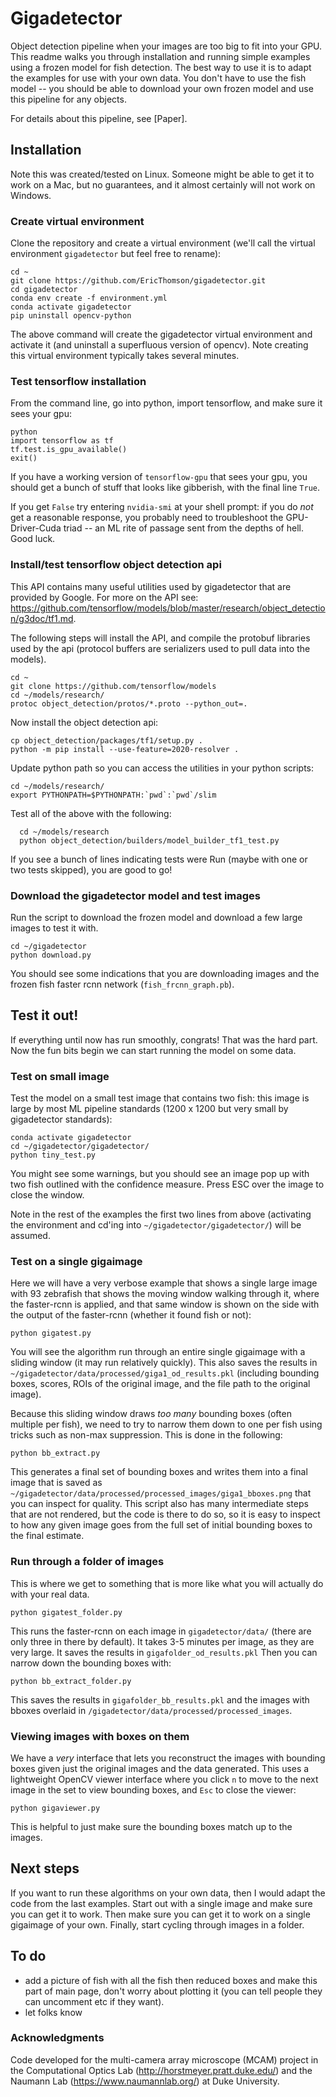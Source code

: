 # Gigadetector
Object detection pipeline when your images are too big to fit into your GPU. This readme walks you through installation and running simple examples using a frozen model for fish detection. The best way to use it is to adapt the examples for use with your own data. You don't have to use the fish model -- you should be able to download your own frozen model and use this pipeline for any objects.

For details about this pipeline, see [Paper].

## Installation
Note this was created/tested on Linux. Someone might be able to get it to work on a Mac, but no guarantees, and it almost certainly will not work on Windows.

### Create  virtual environment
Clone the repository and create a virtual environment (we'll call the virtual environment `gigadetector` but feel free to rename):

    cd ~
    git clone https://github.com/EricThomson/gigadetector.git
    cd gigadetector
    conda env create -f environment.yml
    conda activate gigadetector
    pip uninstall opencv-python

The above command will create the gigadetector virtual environment and activate it (and uninstall a superfluous version of opencv).  Note creating this virtual environment typically takes several minutes.

### Test tensorflow installation
From the command line, go into python, import tensorflow, and make sure it sees your gpu:

    python
    import tensorflow as tf
    tf.test.is_gpu_available()
    exit()

If you have a working version of `tensorflow-gpu` that sees your gpu, you should get a bunch of stuff that looks like gibberish, with the final line `True`.

If you get `False` try entering `nvidia-smi` at your shell prompt: if you do *not* get a reasonable response, you probably need to troubleshoot the GPU-Driver-Cuda triad -- an ML rite of passage sent from the depths of hell. Good luck.

### Install/test tensorflow object detection api
This API contains many useful utilities used by gigadetector that are provided by Google. For more on the API see:
 https://github.com/tensorflow/models/blob/master/research/object_detection/g3doc/tf1.md.

 The following steps will install the API, and compile the protobuf libraries used by the api (protocol buffers are serializers used to pull data into the models).

    cd ~
    git clone https://github.com/tensorflow/models
    cd ~/models/research/
    protoc object_detection/protos/*.proto --python_out=.

Now install the object detection api:

    cp object_detection/packages/tf1/setup.py .
    python -m pip install --use-feature=2020-resolver .

Update python path so you can access the utilities in your python scripts:

    cd ~/models/research/
    export PYTHONPATH=$PYTHONPATH:`pwd`:`pwd`/slim

Test all of the above with the following:

      cd ~/models/research
      python object_detection/builders/model_builder_tf1_test.py

If you see a bunch of lines indicating tests were Run (maybe with one or two tests skipped), you are good to go!

### Download the gigadetector model and test images
Run the script to download the frozen model and download a few large images to test it with.

    cd ~/gigadetector
    python download.py

You should see some indications that you are downloading images and the frozen fish faster rcnn network (`fish_frcnn_graph.pb`).

## Test it out!
If everything until now has run smoothly, congrats! That was the hard part. Now the fun bits begin we can start running the model on some data.

### Test on small image
Test the model on a small test image that contains two fish: this image is large by most ML pipeline standards (1200 x 1200 but very small by gigadetector standards):

    conda activate gigadetector
    cd ~/gigadetector/gigadetector/
    python tiny_test.py

You might see some warnings, but you should see an image pop up with two fish outlined with the confidence measure. Press ESC over the image to close the window.

Note in the rest of the examples the first two lines from above (activating the environment and cd'ing into `~/gigadetector/gigadetector/`) will be assumed.

### Test on a single gigaimage
Here we will have a very verbose example that shows a single large image with 93 zebrafish that shows the moving window walking through it, where the faster-rcnn is applied, and that same window is shown on the side with the output of the faster-rcnn (whether it found fish or not):

    python gigatest.py

You will see the algorithm run through an entire single gigaimage with a sliding window (it may run relatively quickly). This also saves the results in `~/gigadetector/data/processed/giga1_od_results.pkl` (including bounding boxes, scores, ROIs of the original image, and the file path to the original image).

Because this sliding window draws *too many* bounding boxes (often multiple per fish), we need to try to narrow them down to one per fish using tricks such as non-max suppression. This is done in the following:

    python bb_extract.py

This generates a final set of bounding boxes and writes them into a final image that is saved as `~/gigadetector/data/processed/processed_images/giga1_bboxes.png` that you can inspect for quality. This script also has many intermediate steps that are not rendered, but the code is there to do so, so it is easy to inspect to how any given image goes from the full set of initial bounding boxes to the final estimate.


### Run through a folder of images
This is where we get to something that is more like what you will actually do with your real data.

    python gigatest_folder.py

This runs the faster-rcnn on each image in `gigadetector/data/` (there are only three in there by default). It takes 3-5 minutes per image, as they are very large. It saves the results in `gigafolder_od_results.pkl` Then you can narrow down the bounding boxes with:

    python bb_extract_folder.py

This saves the results in `gigafolder_bb_results.pkl` and the images with bboxes overlaid in `/gigadetector/data/processed/processed_images`.

### Viewing images with boxes on them
We have a *very* interface that lets you reconstruct the images with bounding boxes given just the original images and the data generated. This uses a lightweight OpenCV viewer interface where you click `n` to move to the next image in the set to view bounding boxes, and `Esc` to close the viewer:

    python gigaviewer.py

This is helpful to just make sure the bounding boxes match up to the images.

## Next steps
If you want to run these algorithms on your own data, then I would adapt the code from the last examples. Start out with a single image and make sure you can get it to work. Then make sure you can get it to work on a single gigaimage of your own. Finally, start cycling through images in a folder.

## To do
- add a picture of fish with all the fish then reduced boxes and make this part of main page, don't worry about plotting it (you can tell people they can uncomment etc if they want).
- let folks know


### Acknowledgments
Code developed for the multi-camera array microscope (MCAM) project in the Computational Optics Lab (http://horstmeyer.pratt.duke.edu/) and the Naumann Lab (https://www.naumannlab.org/) at Duke University.
